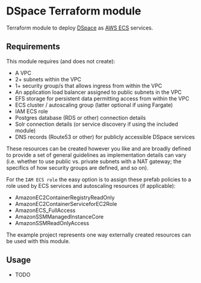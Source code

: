 # DSpace Terraform module

Terraform module to deploy [DSpace](https://dspace.lyrasis.org/) as
[AWS ECS](https://aws.amazon.com/ecs/) services.

## Requirements

This module requires (and does not create):

- A VPC
- 2+ subnets within the VPC
- 1+ security group/s that allows ingress from within the VPC
- An application load balancer assigned to public subnets in the VPC
- EFS storage for persistent data permitting access from within the VPC
- ECS cluster / autoscaling group (latter optional if using Fargate)
- IAM ECS role
- Postgres database (RDS or other) connection details
- Solr connection details (or service discovery if using the included module)
- DNS records (Route53 or other) for publicly accessible DSpace services

These resources can be created however you like and are broadly defined to
provide a set of general guidelines as implementation details can vary (i.e.
whether to use public vs. private subnets with a NAT gateway; the specifics
of how security groups are defined, and so on).

For the `IAM ECS role` the easy option is to assign these prefab policies to
a role used by ECS services and autoscaling resources (if applicable):

- AmazonEC2ContainerRegistryReadOnly
- AmazonEC2ContainerServiceforEC2Role
- AmazonECS_FullAccess
- AmazonSSMManagedInstanceCore
- AmazonSSMReadOnlyAccess

The example project represents one way externally created resources
can be used with this module.

## Usage

- TODO
